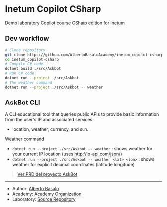# Inetum Copilot CSharp
Demo laboratory Copilot course CSharp edition for Inetum

## Dev workflow

```bash
# Clone repository
git clone https://github.com/AlbertoBasaloAcademy/inetum_copilot-csharp.git
cd inetum_copilot-csharp
# Compile C# code
dotnet build ./src/Askbot
# Run C# code
dotnet run --project ./src/Askbot 
# The weather command
dotnet run --project ./src/Askbot -- weather
```

## AskBot CLI

A CLI educational tool that queries public APIs to provide basic information from the user's IP and associated services: 
- location, weather, currency, and sun.

Weather command
- `dotnet run --project ./src/Askbot -- weather` : shows weather for your current IP location (uses http://ip-api.com/json/)
- `dotnet run --project ./src/Askbot -- weather <lat> <lon>` : shows weather for explicit decimal coordinates (latitude longitude)

> [Ver PRD del proyecto AskBot](docs/ask-bot.PRD.md)

---

- Author: [Alberto Basalo](https://albertobasalo.dev)
- Academy: [Academy Organization](https://github.com/AlbertoBasaloAcademy)
- Laboratory: [Source Repository](https://github.com/AlbertoBasaloAcademy/inetum_copilot-csharp)
